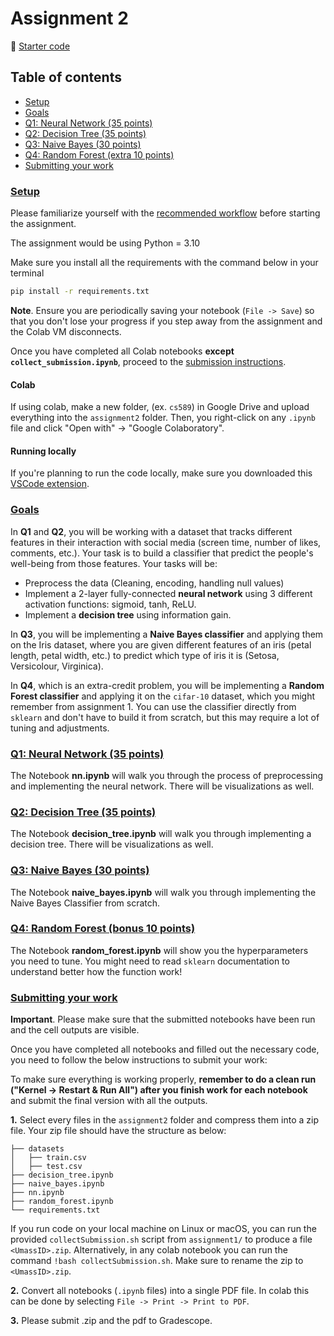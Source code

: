 # Assignment 2
📁 [Starter code](/pages/assignments/lib/assignment2.zip)

## Table of contents
- [Setup](#setup)
- [Goals](#goals)
- [Q1: Neural Network (35 points)](#q1-neural-network-35-points)
- [Q2: Decision Tree (35 points)](#q2-decision-tree-35-points)
- [Q3: Naive Bayes (30 points)](#q3-naive-bayes-35-points)
- [Q4: Random Forest (extra 10 points)](#q4-random-forest-bonus-10-points)
- [Submitting your work](#submitting-your-work)


### [Setup](#setup)

Please familiarize yourself with the [recommended workflow](/pages/notes/doc/setup-instructions.html) before starting the assignment. 

The assignment would be using Python = 3.10

Make sure you install all the requirements with the command below in your terminal

```bash
pip install -r requirements.txt
```

**Note**. Ensure you are periodically saving your notebook (`File -> Save`) so that you don't lose your progress if you step away from the assignment and the Colab VM disconnects.

Once you have completed all Colab notebooks **except `collect_submission.ipynb`**, proceed to the [submission instructions](#submitting-your-work).

#### Colab

If using colab, make a new folder, (ex. `cs589`) in Google Drive and upload everything into the `assignment2` folder. Then, you right-click on any `.ipynb` file and click "Open with" → "Google Colaboratory".

#### Running locally

If you're planning to run the code locally, make sure you downloaded this [VSCode extension](https://marketplace.visualstudio.com/items?itemName=ms-toolsai.jupyter). 

### [Goals](#goals)

In **Q1** and **Q2**, you will be working with a dataset that tracks different features in their interaction with social media (screen time, number of likes, comments, etc.). Your task is to build a classifier that predict the people's well-being from those features. Your tasks will be:
- Preprocess the data (Cleaning, encoding, handling null values)
- Implement a 2-layer fully-connected **neural network** using 3 different activation functions: sigmoid, tanh, ReLU.
- Implement a **decision tree** using information gain.

In **Q3**, you will be implementing a **Naive Bayes classifier** and applying them on the Iris dataset, where you are given different features of an iris (petal length, petal width, etc.) to predict which type of iris it is (Setosa, Versicolour, Virginica).

In **Q4**, which is an extra-credit problem, you will be implementing a **Random Forest classifier** and applying it on the `cifar-10` dataset, which you might remember from assignment 1. You can use the classifier directly from `sklearn` and don't have to build it from scratch, but this may require a lot of tuning and adjustments.

### [Q1: Neural Network (35 points)](#q1-neural-network-35-points)

The Notebook **nn.ipynb** will walk you through the process of preprocessing and implementing the neural network. There will be visualizations as well.

### [Q2: Decision Tree (35 points)](#q2-decision-tree-35-points)

The Notebook **decision_tree.ipynb** will walk you through implementing a decision tree. There will be visualizations as well.

### [Q3: Naive Bayes (30 points)](#q3-naive-bayes-35-points)

The Notebook **naive_bayes.ipynb** will walk you through implementing the Naive Bayes Classifier from scratch.

### [Q4: Random Forest (bonus 10 points)](#q4-random-forest-bonus-10-points)

The Notebook **random_forest.ipynb** will show you the hyperparameters you need to tune. You might need to read `sklearn` documentation to understand better how the function work!

### [Submitting your work](#submitting-your-work)

**Important**. Please make sure that the submitted notebooks have been run and the cell outputs are visible.

Once you have completed all notebooks and filled out the necessary code, you need to follow the below instructions to submit your work:

To make sure everything is working properly, **remember to do a clean run ("Kernel -> Restart & Run All") after you finish work for each notebook** and submit the final version with all the outputs. 

**1.** Select every files in the `assignment2` folder and compress them into a zip file. Your zip file should have the structure as below:

```
├── datasets
│   ├── train.csv
│   ├── test.csv
├── decision_tree.ipynb
├── naive_bayes.ipynb
├── nn.ipynb
├── random_forest.ipynb
└── requirements.txt
```

If you run code on your local machine on Linux or macOS,  you can run the provided `collectSubmission.sh` script from `assignment1/` to produce a file `<UmassID>.zip`. Alternatively, in any colab notebook you can run the command `!bash collectSubmission.sh`. Make sure to rename the zip to `<UmassID>.zip`.

**2.** Convert all notebooks (`.ipynb` files) into a single PDF file. In colab this can be done by selecting `File -> Print -> Print to PDF`.

**3.** Please submit <UmassID>.zip and the pdf to Gradescope.
